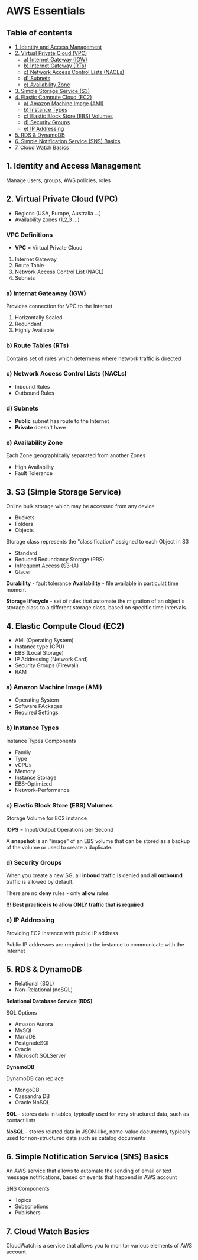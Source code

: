 # AWS Essentials

## Table of contents

- [1. Identity and Access Management](#IAM)
- [2. Virtual Private Cloud (VPC)](#VPC)
    - [a) Internet Gateway (IGW)](#IGW)
    - [b) Internet Gateway (RTs)](#RTs)
    - [c) Network Access Control Lists (NACLs)](#NACLs)
    - [d) Subnets](#SUB)
    - [e) Availability Zone](#AVZ)
- [3. Simple Storage Service (S3)](#S3)
- [4. Elastic Compute Cloud (EC2)](#EC2)
    - [a) Amazon Machine Image (AMI)](#AMI)
    - [b) Instance Types](#IT)
    - [c) Elastic Block Store (EBS) Volumes](#EBS)
    - [d) Security Groups](#SG)
    - [e) IP Addressing](#IP)
- [5. RDS & DynamoDB](#RDS)
- [6. Simple Notification Service (SNS) Basics](#SNS)
- [7. Cloud Watch Basics](#CW)

## 1. Identity and Access Management <a name="IAM"></a>

Manage users, groups, AWS policies, roles

## 2. Virtual Private Cloud (VPC) <a name="VPC"></a>

- Regions (USA, Europe, Australia ...)
- Availability zones (1,2,3 ...)

### VPC Definitions

- **VPC** = Virtual Private Cloud

1. Internet Gateway
2. Route Table
3. Network Access Control List (NACL)
4. Subnets

### a) Internat Gateaway (IGW) <a name="IGW"></a>

Provides connection for VPC to the Internet

1. Horizontally Scaled
2. Redundant
3. Highly Available

### b) Route Tables (RTs) <a name="RTs"></a>

Contains set of rules which determens where network traffic is directed

### c) Network Access Control Lists (NACLs) <a name="NACLs"></a>

- Inbound Rules
- Outbound Rules

### d) Subnets <a name="SUB"></a>

- **Public** subnet has route to the Internet
- **Private** doesn't have

### e) Availability Zone <a name="AVZ"></a>

Each Zone geographically separated from another Zones

- High Availability
- Fault Tolerance

## 3. S3 (Simple Storage Service) <a name="S3"></a>

Online bulk storage which may be accessed from any device

- Buckets
- Folders
- Objects

Storage class represents the "classification" assigned to each Object in S3

- Standard
- Reduced Redundancy Storage (RRS)
- Infrequent Access (S3-IA)
- Glacer

**Durability** - fault tolerance
**Availability** - file available in particulat time moment

**Storage lifecycle** - set of rules that automate the migration of an object's storage class to a different storage class, based on specific time intervals.

## 4. Elastic Compute Cloud (EC2) <a name="EC2"></a>

- AMI (Operating System)
- Instance type (CPU)
- EBS (Local Storage)
- IP Addressing (Network Card)
- Security Groups (Firewall)
- RAM

### a) Amazon Machine Image (AMI) <a name="AMI"></a>

- Operating System
- Software PAckages
- Required Settings

### b) Instance Types <a name="IT"></a>

Instance Types Components
- Family
- Type
- vCPUs
- Memory
- Instance Storage
- EBS-Optimized
- Network-Performance

### c) Elastic Block Store (EBS) Volumes <a name="EBS"></a>

Storage Volume for EC2 instance

**IOPS** = Input/Output Operations per Second

A **snapshot** is an "image" of an EBS volume that can be stored as a backup of the volume or used to create a duplicate.

### d) Security Groups <a name="SG"></a>

When you create a new SG, all **inboud** traffic is denied and all **outbound** traffic is allowed by default.

There are no **deny** rules - only **allow** rules

**!!! Best practice is to allow ONLY traffic that is required**

### e) IP Addressing <a name="IP"></a>

Providing EC2 instance with public IP address

Public IP addresses are required to the instance to communicate with the Internet

## 5. RDS & DynamoDB <a name="RDS"></a>

- Relational (SQL)
- Non-Relational (noSQL)

**Relational Database Service (RDS)** 

SQL Options
- Amazon Aurora
- MySQl
- MariaDB
- PostgradeSQl
- Oracle
- Microsoft SQLServer

**DynamoDB**

DynamoDB can replace
- MongoDB
- Cassandra DB
- Oracle NoSQL

**SQL** - stores data in tables, typically used for very structured data, such as contact lists

**NoSQL** - stores related data in JSON-like, name-value documents, typically used for non-structured data such as catalog documents

## 6. Simple Notification Service (SNS) Basics <a name="SNS"></a>

An AWS service that allows to automate the sending of email or text message notifications, based on events that happend in AWS account

SNS Components
- Topics
- Subscriptions
- Publishers

## 7. Cloud Watch Basics <a name="CW"></a>

CloudWatch is a service that allows you to monitor various elements of AWS account